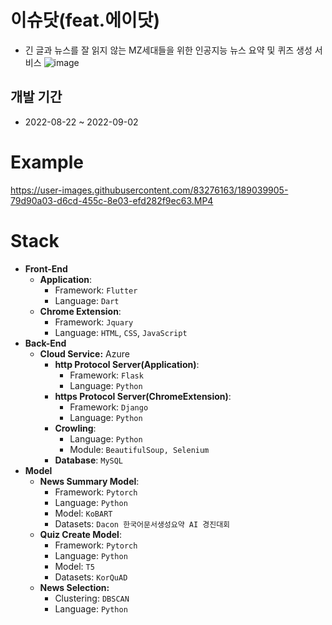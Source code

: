 # 이슈닷(feat.에이닷)
- 긴 글과 뉴스를 잘 읽지 않는 MZ세대들을 위한 인공지능 뉴스 요약 및 퀴즈 생성 서비스
![image](https://user-images.githubusercontent.com/83276163/192003783-ea53b407-0eab-4c6f-8f90-82307595f927.png)


## 개발 기간
- 2022-08-22 ~ 2022-09-02

# Example

https://user-images.githubusercontent.com/83276163/189039905-79d90a03-d6cd-455c-8e03-efd282f9ec63.MP4

# Stack
- **Front-End**
    - **Application**:
        - Framework: `Flutter`
        - Language: `Dart`
    - **Chrome Extension**:
        - Framework: `Jquary`
        - Language: `HTML`, `CSS`, `JavaScript`
- **Back-End**
    - **Cloud Service:** Azure
        - **http Protocol Server(Application)**:
            - Framework: `Flask`
            - Language: `Python`
        - **https Protocol Server(ChromeExtension)**:
            - Framework: `Django`
            - Language: `Python`
        - **Crowling**:
            - Language: `Python`
            - Module: `BeautifulSoup, Selenium`
        - **Database**: `MySQL`
- **Model**
    - **News Summary Model**:
        - Framework: `Pytorch`
        - Language: `Python`
        - Model: `KoBART`
        - Datasets: `Dacon 한국어문서생성요약 AI 경진대회`
    - **Quiz Create Model**:
        - Framework: `Pytorch`
        - Language: `Python`
        - Model: `T5`
        - Datasets: `KorQuAD`
    - **News Selection:**
        - Clustering: `DBSCAN`
        - Language: `Python`
